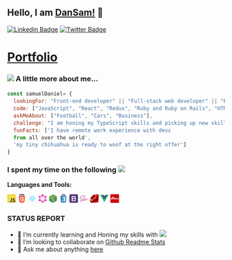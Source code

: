 ## Hello, I am [DanSam!](https://github.com/DanSam5K) 👋

[![Linkedin Badge](https://img.shields.io/badge/-Daniel%20Samuel-blue?style=flat-square&logo=Linkedin&logoColor=white&link=https://www.linkedin.com/in/dansamuel/)](https://www.linkedin.com/in/dansamuel/)
[![Twitter Badge](https://img.shields.io/badge/-@_dan_sam-1ca0f1?style=flat-square&labelColor=1ca0f1&logo=twitter&logoColor=white&link=https://twitter.com/_dan_sam)](https://twitter.com/_dan_sam)

# [Portfolio](https://dansam5k.github.io/My-Portfolio/)


### <img src="https://media.giphy.com/media/kbVuid1Ak3uEHJUMVO/giphy.gif" width="50"> A little more about me...  

```javascript
const samuelDaniel= {
  lookingFor: "Front-end developer" || "Full-stack web developer" || "Back-end developer",
  code: ["JavaScript", "React", "Redux", "Ruby and Ruby on Rails", "HTML/CSS", "Semantic UI", "Bootstrap", "Vue.js", "SQL"],
  askMeAbout: ["Football", "Cars", "Business"],
  challenge: "I am honing my TypeScript skills and picking up new skills in cloud computing",
  funFacts: ['I have remote work experience with devs 
  from all over the world', 
  'my tiny chihuahua is ready to woof at the right offer']
}
```

### I spent my time on the following <img src="https://media.giphy.com/media/SvQzkTQb3ZwKcj1QTO/giphy.gif" width="40">

**Languages and Tools:**  

<code><img height="20" src="https://raw.githubusercontent.com/github/explore/80688e429a7d4ef2fca1e82350fe8e3517d3494d/topics/javascript/javascript.png"></code>
<code><img height="20" src="https://raw.githubusercontent.com/github/explore/80688e429a7d4ef2fca1e82350fe8e3517d3494d/topics/html/html.png"></code>
<code><img height="20" src="https://raw.githubusercontent.com/github/explore/80688e429a7d4ef2fca1e82350fe8e3517d3494d/topics/react/react.png"></code>
<code><img height="20" src="https://raw.githubusercontent.com/github/explore/5c058a388828bb5fde0bcafd4bc867b5bb3f26f3/topics/graphql/graphql.png"></code>
<code><img height="20" src="https://raw.githubusercontent.com/github/explore/80688e429a7d4ef2fca1e82350fe8e3517d3494d/topics/nodejs/nodejs.png"></code> 
<code><img height="20" src="https://raw.githubusercontent.com/github/explore/80688e429a7d4ef2fca1e82350fe8e3517d3494d/topics/css/css.png"></code>
<code><img height="20" src="https://raw.githubusercontent.com/github/explore/80688e429a7d4ef2fca1e82350fe8e3517d3494d/topics/bootstrap/bootstrap.png"></code>
<code><img height="20" src="https://raw.githubusercontent.com/github/explore/80688e429a7d4ef2fca1e82350fe8e3517d3494d/topics/sass/sass.png"></code>
<code><img height="20" src="https://raw.githubusercontent.com/github/explore/80688e429a7d4ef2fca1e82350fe8e3517d3494d/topics/ruby/ruby.png"></code>
<code><img height="20" src="https://raw.githubusercontent.com/github/explore/80688e429a7d4ef2fca1e82350fe8e3517d3494d/topics/vue/vue.png"></code>
<code><img height="20" src="https://raw.githubusercontent.com/github/explore/80688e429a7d4ef2fca1e82350fe8e3517d3494d/topics/rails/rails.png"></code>
### STATUS REPORT
- 🌱 I’m currently learning and Honing my skills with ![](https://img.shields.io/badge/Microverse-blueviolet)
- 👯 I’m looking to collaborate on [Github Readme Stats](https://github.com/DanSam5k/github-readme-stats)
- 💬 Ask me about anything [here](https://github.com/Dansam5k/DanSam5k/issues)

<!--
**DanSam5K/DanSam5k** is a ✨ _special_ ✨ repository because its `README.md` (this file) appears on your GitHub profile.


- 🌱 I’m currently learning Typescript
- 👯 I’m looking to collaborate on [Github Readme Stats](https://github.com/anuraghazra/github-readme-stats)
- 💬 Ask me about anything [here](https://github.com/anuraghazra/anuraghazra/issues)

<--
*NOTE: Top languages does not indicate my skill level or something like that, it's a github metric of which languages i have the most code on github, it's a new feature of [github-readme-stats](https://github.com/anuraghazra/github-readme-stats)*

Here are some ideas to get you started:
- 🔭 I’m currently working on ...
- 🌱 I’m currently learning ...
- 👯 I’m looking to collaborate on ...
- 🤔 I’m looking for help with ...
- 💬 Ask me about ...
- 📫 How to reach me: ...
- 😄 Pronouns: ...
- ⚡ Fun fact: ...
-->

